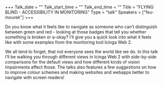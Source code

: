 +++
Talk_date = ""
Talk_start_time = ""
Talk_end_time = ""
Title = "FLYING BLIND - ACCESSIBILITY IN MONITORING"
Type = "talk"
Speakers = ["feu-mourek"]
+++

Do you know what it feels like to navigate as someone who can’t distinguish between green and red - looking at those badges that tell you whether something is broken or a-okay? I’ll give you a quick look into what it feels like with some examples from the monitoring tool Icinga Web 2.

We all tend to forget, that not everyone sees the world like we do. In this talk I’ll be walking you through different views in Icinga Web 2 with side-by-side comparisons for the default views and how different kinds of vision impairments affect those. The talks also features a few suggestions on how to improve colour schemes and making websites and webapps better to navigate with screen readers!